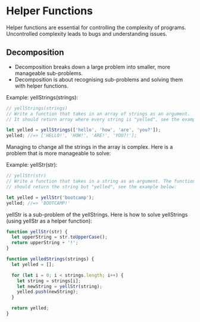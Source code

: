 # Helper Functions
Helper functions are essential for controlling the complexity of programs. Uncontrolled complexity leads to bugs and understanding issues.

## Decomposition
* Decomposition breaks down a large problem into smaller, more manageable sub-problems.
* Decomposition is about recognising sub-problems and solving them with helper functions.

Example: yellStrings(strings):

```javascript
// yellStrings(strings)
// Write a function that takes in an array of strings as an argument.
// It should return array where every string is "yelled", see the example below:

let yelled = yellStrings(['hello', 'how', 'are', 'you?']);
yelled; //=> ['HELLO!', 'HOW!', 'ARE!', 'YOU?!'];
```
Managing to change all the strings in the array is complex. Here is a problem that is more manageable to solve:

Example: yellStr(str):

```javascript
// yellStr(str)
// Write a function that takes in a string as an argument. The function
// should return the string but "yelled", see the example below:

let yelled = yellStr('bootcamp');
yelled; //=> 'BOOTCAMP!'
```

yellStr is a sub-problem of the yellStrings. Here is how to solve yellStrings (using yellStr as a helper function):

```javascript
function yellStr(str) {
  let upperString = str.toUpperCase();
  return upperString + '!';
}

function yelledStrings(strings) {
  let yelled = [];

  for (let i = 0; i < strings.length; i++) {
    let string = strings[i];
    let newString = yellStr(string);
    yelled.push(newString);
  }

  return yelled;
}
```
